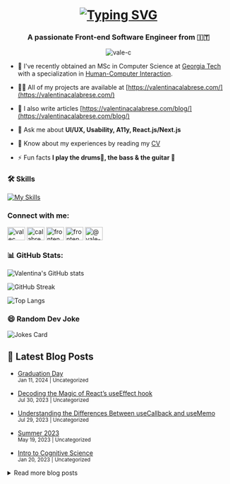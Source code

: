 <h1 align="center">
  <a href="https://git.io/typing-svg">
    <img src="https://readme-typing-svg.demolab.com?font=Fira+Code&pause=1000&color=36BCF7FF&center=true&vCenter=true&width=435&lines=Hi+%F0%9F%91%8B%2C+I'm+Valentina;Front-end+Software+Engineer;UX+Enthusiast;Welcome+to+my+GitHub!" alt="Typing SVG" />
  </a>
</h1>

<h3 align="center">A passionate Front-end Software Engineer from 🇮🇹</h3>

<p align="center">
  <img src="https://komarev.com/ghpvc/?username=vale-c&label=Profile%20views&color=0e75b6&style=flat" alt="vale-c" />
</p>

- 🔭 I've recently obtained an MSc in Computer Science at [Georgia Tech](https://omscs.gatech.edu/) with a specialization in [Human-Computer Interaction](https://omscs.gatech.edu/cs-6750-human-computer-interaction).

- 👨‍💻 All of my projects are available at [https://valentinacalabrese.com/](https://valentinacalabrese.com/)

- 📝 I also write articles [https://valentinacalabrese.com/blog/](https://valentinacalabrese.com/blog/)

- 💬 Ask me about **UI/UX, Usability, A11y, React.js/Next.js**

- 📄 Know about my experiences by reading my [CV](https://drive.google.com/file/d/1xHPwg9pPTiL2paP0MjTS4rqQO7fiUozi/view)

- ⚡ Fun facts **I play the drums🥁, the bass & the guitar 🎸**

### 🛠 Skills

[![My Skills](https://skillicons.dev/icons?i=js,ts,react,nextjs,html,css,sass,figma,git,docker,graphql,jest,python&theme=light)](https://skillicons.dev)

<h3 align="left">Connect with me:</h3>
<p align="left">
  <a href="https://dev.to/valec" target="blank"><img align="center" src="https://cdn.jsdelivr.net/npm/simple-icons@3.0.1/icons/dev-dot-to.svg" alt="valec" height="30" width="40" /></a>
  <a href="https://linkedin.com/in/calabresevalentina" target="blank"><img align="center" src="https://raw.githubusercontent.com/rahuldkjain/github-profile-readme-generator/master/src/images/icons/Social/linked-in-alt.svg" alt="calabresevalentina" height="30" width="40" /></a>
  <a href="https://instagram.com/frontendvale" target="blank"><img align="center" src="https://raw.githubusercontent.com/rahuldkjain/github-profile-readme-generator/master/src/images/icons/Social/instagram.svg" alt="frontendvale" height="30" width="40" /></a>
  <a href="https://dribbble.com/frontendvale" target="blank"><img align="center" src="https://raw.githubusercontent.com/rahuldkjain/github-profile-readme-generator/master/src/images/icons/Social/dribbble.svg" alt="frontendvale" height="30" width="40" /></a>
  <a href="https://medium.com/@vale-dev" target="blank"><img align="center" src="https://raw.githubusercontent.com/rahuldkjain/github-profile-readme-generator/master/src/images/icons/Social/medium.svg" alt="@vale-dev" height="30" width="40" /></a>
</p>

<h3 align="left">📊 GitHub Stats:</h3>

![Valentina's GitHub stats](https://github-readme-stats.vercel.app/api?username=vale-c&show_icons=true&theme=radical)

![GitHub Streak](https://github-readme-streak-stats.herokuapp.com/?user=vale-c&theme=radical)

![Top Langs](https://github-readme-stats.vercel.app/api/top-langs/?username=vale-c&layout=compact&theme=radical)

### 😄 Random Dev Joke
![Jokes Card](https://readme-jokes.vercel.app/api)

## 📘 Latest Blog Posts

* [Graduation Day](https://valentinacalabrese.com/blog/graduation-and-new-year-resolutions)
  <br/><sub>Jan 11, 2024 | Uncategorized</sub>

* [Decoding the Magic of React’s useEffect hook](https://valentinacalabrese.com/blog/decoding-use-effect-hook)
  <br/><sub>Jul 30, 2023 | Uncategorized</sub>

* [Understanding the Differences Between useCallback and useMemo](https://valentinacalabrese.com/blog/differences-use-memo-use-callback-hooks)
  <br/><sub>Jul 29, 2023 | Uncategorized</sub>

* [Summer 2023](https://valentinacalabrese.com/blog/summer-2023)
  <br/><sub>May 19, 2023 | Uncategorized</sub>

* [Intro to Cognitive Science](https://valentinacalabrese.com/blog/spring-2023)
  <br/><sub>Jan 20, 2023 | Uncategorized</sub>

<details>
  <summary>Read more blog posts</summary>

* [Almost time to wrap up](https://valentinacalabrese.com/blog/wrapping-up-2022)
  <br/><sub>Dec 28, 2022 | Uncategorized</sub>

* [Long time no see](https://valentinacalabrese.com/blog/long-time-no-see)
  <br/><sub>Oct 22, 2022 | Uncategorized</sub>

* [End of year 2021](https://valentinacalabrese.com/blog/end-of-year-2021-edition)
  <br/><sub>Dec 31, 2021 | Uncategorized</sub>

* [Fall 2021 Updates](https://valentinacalabrese.com/blog/fall-2021-updates)
  <br/><sub>Sep 5, 2021 | Uncategorized</sub>

* [Design Principles](https://valentinacalabrese.com/blog/design-principles-and-why-they-matter-a-lot)
  <br/><sub>Jun 2, 2021 | Uncategorized</sub>

* [4 Different Ways to Reverse a String in Javascript](https://valentinacalabrese.com/blog/4-ways-to-reverse-a-string-in-javascript)
  <br/><sub>Jun 1, 2021 | Uncategorized</sub>

* [Summer Break](https://valentinacalabrese.com/blog/taking-a-summer-break)
  <br/><sub>May 22, 2021 | Uncategorized</sub>

* [A Day in the Life of a Front-End Engineer ](https://valentinacalabrese.com/blog/day-in-the-life)
  <br/><sub>Apr 1, 2021 | Uncategorized</sub>

* [2021 Updates](https://valentinacalabrese.com/blog/updates-about-OMSCS-and-HCI)
  <br/><sub>Mar 29, 2021 | Uncategorized</sub>

* [Goodbye 2020](https://valentinacalabrese.com/blog/goodbye-2020)
  <br/><sub>Dec 31, 2020 | Uncategorized</sub>

* [Goodbye 2019](https://valentinacalabrese.com/blog/goodbye-2019)
  <br/><sub>Dec 31, 2019 | Uncategorized</sub>

* [Mailchimp Internship](https://valentinacalabrese.com/blog/my-mailchimp-internship-in-atlanta)
  <br/><sub>Aug 25, 2019 | Uncategorized</sub>

* [A New Adventure](https://valentinacalabrese.com/blog/a-new-adventure-in-the-us)
  <br/><sub>Apr 16, 2019 | Uncategorized</sub>

* [The Fox Internship](https://valentinacalabrese.com/blog/the-fox-internship)
  <br/><sub>Jan 1, 2019 | Uncategorized</sub>

* [My Adobe internship](https://valentinacalabrese.com/blog/my-adobe-internship)
  <br/><sub>Nov 11, 2018 | Uncategorized</sub>

* [Mastering Resilience](https://valentinacalabrese.com/blog/the-subtle-art-of-resilience)
  <br/><sub>Jun 12, 2018 | Uncategorized</sub>

* [A dream come true](https://valentinacalabrese.com/blog/a-dream-come-true)
  <br/><sub>Jun 12, 2018 | Uncategorized</sub>

* [Hello world](https://valentinacalabrese.com/blog/welcome-to-my-portfolio-website)
  <br/><sub>Apr 5, 2018 | Uncategorized</sub>

* [NDC London 2018](https://valentinacalabrese.com/blog/ndc-london-2018)
  <br/><sub>Jan 1, 2018 | Uncategorized</sub>

</details>
